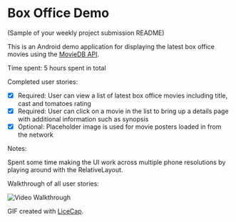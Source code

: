 # Box Office Demo

(Sample of your weekly project submission README)

This is an Android demo application for displaying the latest box office movies using the [MovieDB API](http://docs.themoviedb.apiary.io/). 

Time spent: 5 hours spent in total

Completed user stories:

 * [x] Required: User can view a list of latest box office movies including title, cast and tomatoes rating
 * [x] Required: User can click on a movie in the list to bring up a details page with additional information such as synopsis
 * [x] Optional: Placeholder image is used for movie posters loaded in from the network
 
Notes:

Spent some time making the UI work across multiple phone resolutions by playing around with the RelativeLayout.

Walkthrough of all user stories:

![Video Walkthrough](anim_rotten_tomatoes.gif)

GIF created with [LiceCap](http://www.cockos.com/licecap/).

